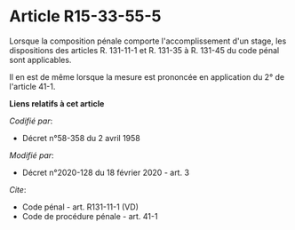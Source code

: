 # Article R15-33-55-5

Lorsque la composition pénale comporte l'accomplissement d'un stage, les dispositions des articles R. 131-11-1 et R. 131-35 à
R. 131-45 du code pénal sont applicables. 

Il en est de même lorsque la mesure est prononcée en application du 2° de l'article 41-1.

**Liens relatifs à cet article**

_Codifié par_:

  - Décret n°58-358 du 2 avril 1958

_Modifié par_:

  - Décret n°2020-128 du 18 février 2020 - art. 3

_Cite_:

  - Code pénal - art. R131-11-1 (VD)
  - Code de procédure pénale - art. 41-1
